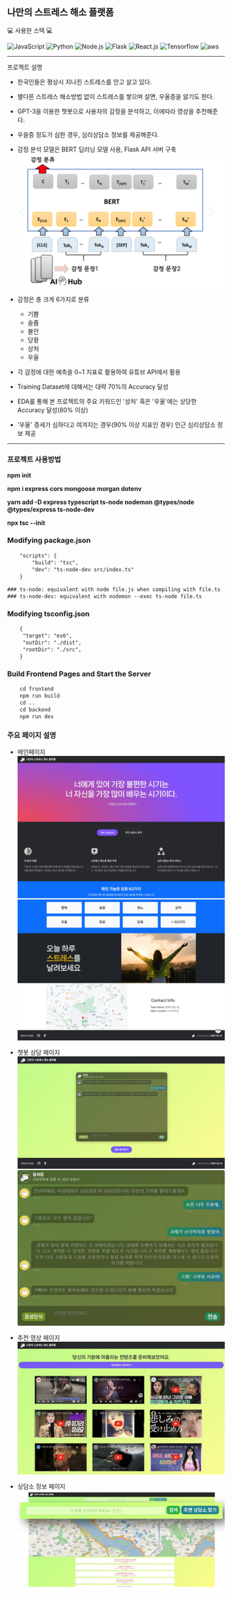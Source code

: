 나만의 스트레스 해소 플랫폼
-----
💻 사용한 스택 💻

<img alt="JavaScript" src ="https://img.shields.io/badge/JavaScript-F7DF1E.svg?&style=for-the-badge&logo=JavaScript&logoColor=black"/>
<img alt="Python" src ="https://img.shields.io/badge/Python-3776AB.svg?&style=for-the-badge&logo=Python&logoColor=white"/>
<img alt="Node.js" src ="https://img.shields.io/badge/Node.js-339933.svg?&style=for-the-badge&logo=Node.js&logoColor=black"/>
<img alt="Flask" src ="https://img.shields.io/badge/Flask-000000.svg?&style=for-the-badge&logo=Flask&logoColor="/>
<img alt="React.js" src ="https://img.shields.io/badge/React.js-61DAFB.svg?&style=for-the-badge&logo=React&logoColor=black"/>
<img alt="Tensorflow" src ="https://img.shields.io/badge/Tensorflow-FF6F00.svg?&style=for-the-badge&logo=Tensorflow&logoColor=black"/>
<img alt="aws" src ="https://img.shields.io/badge/Aws-232F3E.svg?&style=for-the-badge&logo=Amazon aws&logoColor=black"/>


-----
프로젝트 설명

* 한국인들은 평상시 지나친 스트레스를 안고 살고 있다.
* 별다른 스트레스 해소방법 없이 스트레스를 쌓으며 살면, 우울증을 앓기도 한다.
* GPT-3을 이용한 챗봇으로 사용자의 감정을 분석하고, 이에따라 영상을 추천해준다.
* 우을증 정도가 심한 경우, 심리상담소 정보를 제공해준다.
* 감정 분석 모델은 BERT 딥러닝 모델 사용, Flask API 서버 구축
![BERT MODEL](./img/img8.png)

* 감정은 총 크게 6가지로 분류
    * 기쁨
    * 슬픔
    * 불안
    * 당황
    * 상처
    * 우울
* 각 감정에 대한 예측을 0~1 지표로 활용하여 유튜브 API에서 활용
* Training Dataset에 대해서는 대략 70%의 Accuracy 달성
* EDA를 통해 본 프로젝트의 주요 키워드인 '상처' 혹은 '우울'에는 상당한 Accuracy 달성(80% 이상)
* '우울' 증세가 심하다고 여겨지는 경우(90% 이상 지표인 경우) 인근 심리상담소 정보 제공
 
-----
### 프로젝트 사용방법

__npm init__

__npm i express cors mongoose morgan dotenv__

__yarn add -D express typescript ts-node nodemon @types/node @types/express ts-node-dev__

__npx tsc --init__


### Modifying package.json 

```
    "scripts": {
		"build": "tsc",
		"dev": "ts-node-dev src/index.ts"
	}
```
    ### ts-node: equivalent with node file.js when compiling with file.ts
    ### ts-node-dev: equivalent with nodemon --exec ts-node file.ts

### Modifying tsconfig.json

```
    {
     "target": "es6",                                
     "outDir": "./dist",                              
     "rootDir": "./src",  
    } 

```

### Build Frontend Pages and Start the Server
```
    cd frontend
    npm run build
    cd ..
    cd backend
    npm run dev
```
### 주요 페이지 설명
* 메인페이지
![](./img/img1.png)
![](./img/img2.png)


* 챗봇 상담 페이지
![](./img/img4.png)
![](./img/img3.png)

* 추천 영상 페이지
![](./img/img5.png)

* 싱담소 정보 페이지
![](./img/img6.png)








